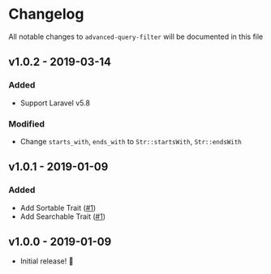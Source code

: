 # Changelog

All notable changes to `advanced-query-filter` will be documented in this file

## v1.0.2 - 2019-03-14

### Added

- Support Laravel v5.8

### Modified

- Change `starts_with`, `ends_with` to `Str::startsWith`, `Str::endsWith`


## v1.0.1 - 2019-01-09

### Added

- Add Sortable Trait ([#1](https://github.com/fvsoft/advanced-query-filter/pull/1))
- Add Searchable Trait ([#1](https://github.com/fvsoft/advanced-query-filter/pull/2))


## v1.0.0 - 2019-01-09

- Initial release! 🎉
